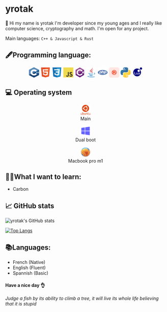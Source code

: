 # yrotak
👋 Hi my name is yrotak I'm developer since my young ages and I really like computer science, cryptography and math. I'm open for any project.

Main languages: `C++ & Javascript & Rust`

## 🖋️Programming language:

<p align="center">
<img src="c.svg" width="32" height="32" alt="C++"/>
<img src="html5.svg" width="32" height="32" alt="HTML"/>
<img src="css3.svg" width="32" height="32" alt="CSS" />
<img src="javascript.svg" width="32" height="32" alt="Javascript" />
<img src="csharp.svg" width="32" height="32" alt="C#" />
<img src="java.svg" width="32" height="32" alt="Java" />
<img src="php.svg" width="32" height="32" alt="PHP" />
<img src="rust.svg" width="32" height="32" alt="Rust" />
<img src="python.svg" width="32" height="32" alt="Python" />
<img src="lua.svg" width="32" height="32" alt="Lua" />

</p>

## 💻 Operating system
<p align="center">
<img src="ubuntu.svg" width="32" height="32" alt="Ubuntu"/><br/>
Main
</p>

<p align="center">
<img src="windows.svg" width="32" height="32" alt="Windows"/><br/>
Dual boot
</p>

<p align="center">
<img src="ventura.png" width="32" height="32" alt="Windows"/><br/>
Macbook pro m1
</p>

## 👨‍🎓What I want to learn:
- Carbon

## 📈 GitHub stats

![yrotak's GitHub stats](https://github-readme-stats.vercel.app/api?username=yrotak&show_icons=true&theme=tokyonight)

[![Top Langs](https://github-readme-stats.vercel.app/api/top-langs/?username=yrotak&layout=compact&theme=tokyonight)](https://github.com/yrotak)

## 📚Languages:
- French (Native)
- English (Fluent)
- Spannish (Basic)

#### Have a nice day 👌

*Judge a fish by its ability to climb a tree, it will live its whole life believing that it is stupid*
